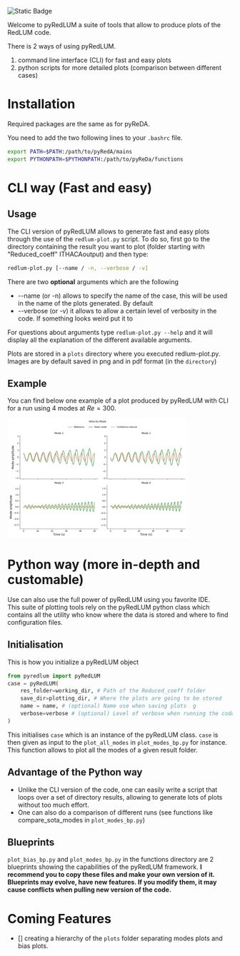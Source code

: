 ![Static Badge](https://img.shields.io/badge/pyRedLUM-3.3.4-blue?style=for-the-badge)

Welcome to pyRedLUM a suite of tools that allow to produce plots of the RedLUM code.

There is 2 ways of using pyRedLUM.

1. command line interface (CLI) for fast and easy plots
2. python scripts for more detailed plots (comparison between different cases)

# Installation

Required packages are the same as for pyReDA. 

You need to add the two following lines to your `.bashrc` file.

```bash
export PATH=$PATH:/path/to/pyRedA/mains
export PYTHONPATH=$PYTHONPATH:/path/to/pyReDa/functions
```

# CLI way (Fast and easy)


## Usage

The CLI version of pyRedLUM allows to generate fast and easy plots through the use of the `redlum-plot.py` script.
To do so, first go to the directory containing the result you want to plot (folder starting with "Reduced_coeff" ITHACAoutput) and then type:

```bash
redlum-plot.py [--name / -n, --verbose / -v]
```

There are two __optional__ arguments which are the following
- --name (or -n) allows to specify the name of the case, this will be used in the name of the plots generated. By default 
- --verbose (or -v) it allows to allow a certain level of verbosity in the code. If something looks weird put it to 

For questions about arguments type `redlum-plot.py --help` and it will display all the explanation of the different available arguments.

Plots are stored in a `plots` directory where you executed redlum-plot.py. Images are by default saved in png and in pdf format (in the `directory`)
## Example 
You can find below one example of a plot produced by pyRedLUM with CLI for a run using 4 modes at $Re=300$.

<div style="width: 80%; height: 80%">

![figure_modes](doc/modes_example.png)

</div>

# Python way (more in-depth and customable)

Use can also use the full power of pyRedLUM using you favorite IDE.  
This suite of plotting tools rely on the pyRedLUM python class which contains all the utility who know where the data is stored
and where to find configuration files. 

## Initialisation 
This is how you initialize a pyRedLUM object 
```python
from pyredlum import pyRedLUM
case = pyRedLUM(
    res_folder=working_dir, # Path of the Reduced_coeff folder
    save_dir=plotting_dir, # Where the plots are going to be stored
    name = name, # (optional) Name use when saving plots  g
    verbose=verbose # (optional) Level of verbose when running the code
)
```

This initialises `case` which is an instance of the pyRedLUM class.
`case` is then given as input to the `plot_all_modes` in `plot_modes_bp.py` for instance. This function allows to plot all the modes of a given result folder. 

## Advantage of the Python way
- Unlike the CLI version of the code, one can easily write a script that loops over a set of directory results, allowing 
to generate lots of plots without too much effort.
- One can also do a comparison of different runs (see functions like compare_sota_modes in `plot_modes_bp.py`)


## Blueprints 

`plot_bias_bp.py` and `plot_modes_bp.py` in the functions directory are 2 blueprints showing the capabilities of the pyRedLUM framework.
__I recommend you to copy these files and make your own version of it. Blueprints may evolve, have new features. 
If you modify them, it may cause conflicts when pulling new version of the code.__



# Coming Features

- [] creating a hierarchy of the `plots` folder separating modes plots and bias plots.